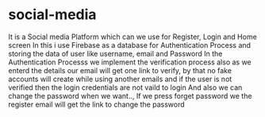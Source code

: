 # social-media
It is a Social media Platform which can we use for Register, Login and Home screen
In this i use Firebase as a database for Authentication Process and storing the data of user like username, email and Password
In the Authentication Processs we implement the verification process also as we enterd the details our email will get one link to verify, by that no fake accounts will create while using another emails and if the user is not verified then the login credentials are not vaild to login 
And also we can change the password when we want.., If we press forget password we the register email will get the link to change the password
